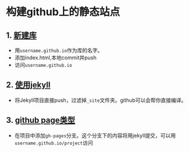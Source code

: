 # 构建github上的静态站点

## 1. [新建库](https://pages.github.com/)
+ 用`username.github.io`作为库的名字。
+ 添加index.html,本地commit并push
+ 访问`username.github.io`


## 2. [使用jekyll](https://help.github.com/categories/github-pages-basics/)
+ 将Jekyll项目直接push，过滤掉`_site`文件夹。github可以会帮你直接编译。

## 3. [github page类型](https://jekyllrb.com/docs/github-pages/)
+ 在项目中添加`gh-pages`分支。这个分支下的内容将用jekyll提交，可以用`username.github.io/project`访问